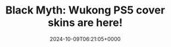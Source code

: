 ---
title: "Black Myth: Wukong PS5 cover skins are here!"
description: "Enjoy playing Black Myth: Wukong on PS5? We've found beautiful, useful and inexpensive Black Myth: Wukong PS5 cover skins for you. Don't miss it."
image: "images/post/2024/10/image.png"
date: "2024-10-09T06:21:05+0000"
categories: ["Reviews"]
tags: ["Black Myth: Wukong", "cover skin", "PS5"]
type: "regular" # available types: [featured/regular]
draft: false
sitemapExclude: false
---